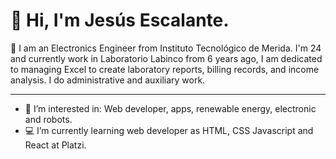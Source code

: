# 👋 Hi, I'm Jesús Escalante.

📡 I am an Electronics Engineer from Instituto Tecnológico de Merida.
I'm 24 and currently work in Laboratorio Labinco from 6 years ago, I am dedicated to managing Excel to create laboratory reports, billing records, and income analysis.
I do administrative and auxiliary work.

---
  
- 🔎 I’m interested in: Web developer, apps, renewable energy, electronic and robots.
- 💻 I’m currently learning web developer as HTML, CSS Javascript and React at Platzi.
<!---
- 💞️ I’m looking to collaborate on: 
- 📫 How to reach me ...


JesusEEM/JesusEEM is a ✨ special ✨ repository because its `README.md` (this file) appears on your GitHub profile.
You can click the Preview link to take a look at your changes.
--->
